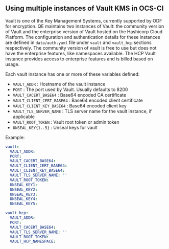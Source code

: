 ## Using multiple instances of Vault KMS in OCS-CI

Vault is one of the Key Management Systems, currently supported by ODF for encryption. QE maintains two instances of Vault: the community version of Vault and the enterprise version of Vault hosted on the Hashicorp Cloud Platform. The configuration and authentication details for these instances are defined in `data/auth.yaml` file under `vault` and `vault_hcp` sections respectively.
The community version of vault is free to use but does not have the enterprise features, like namespaces available. The HCP Vault instance provides access to enterprise features and is billed based on usage.

Each vault instance has one or more of these variables defined:
- `VAULT_ADDR` : Hostname of the vault instance
- `PORT` : The port used by Vault. Usually defaults to 8200
- `VAULT_CACERT_BASE64` : Base64 encoded CA certificate
- `VAULT_CLIENT_CERT_BASE64` : Base64 encoded client certificate
- `VAULT_CLIENT_KEY_BASE64` : Base64 encoded client key
- `VAULT_TLS_SERVER_NAME` : TLS server name for the vault instance, if applicable
- `VAULT_ROOT_TOKEN` : Vault root token or admin token
- `UNSEAL_KEY{1..5}` : Unseal keys for vault

Example:
```yaml
vault:
  VAULT_ADDR:
  PORT:
  VAULT_CACERT_BASE64:
  VAULT_CLIENT_CERT_BASE64:
  VAULT_CLIENT_KEY_BASE64:
  VAULT_TLS_SERVER_NAME: ''
  VAULT_ROOT_TOKEN:
  UNSEAL_KEY1:
  UNSEAL_KEY2:
  UNSEAL_KEY3:
  UNSEAL_KEY4:
  UNSEAL_KEY5:

vault_hcp:
  VAULT_ADDR:
  PORT:
  VAULT_CACERT_BASE64:
  VAULT_TLS_SERVER_NAME: ''
  VAULT_ROOT_TOKEN:
  VAULT_HCP_NAMESPACE:
```
